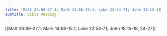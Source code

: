 ```yaml
---
title: 'Matt 26:69-27:1; Mark 14:66-15:1; Luke 22:54-71; John 18:15-18, 24-27'
subtitle: Bible Reading
---
```


[[Matt 26:69-27:1; Mark 14:66-15:1; Luke 22:54-71; John 18:15-18, 24-27]]